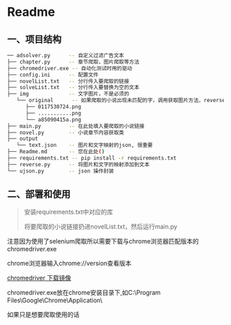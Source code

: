 # Readme

## 一、项目结构

```bash
── adsolver.py		-- 自定义过滤广告文本
├── chapter.py		-- 章节爬取，图片爬取等方法
├── chromedriver.exe -- 自动化测试时用的驱动
├── config.ini		-- 配置文件
├── novelList.txt	-- 分行传入要爬取的链接
├── solveList.txt	-- 分行传入要替换为空的文本
├── img				-- 文字图片，不是必须的
   └── original		 -- 如果爬取的小说出现未匹配的字，调用获取图片方法，reverse.py将图片添加映射json，手动识别图片修改texts.json内容
      ├── 0117530724.png
      ├── ...........png
      └── a85090415a.png
├── main.py			-- 在此处填入要爬取的小说链接
├── novel.py		-- 小说章节内容获取类
├── output
   └── text.json	-- 图片和文字映射的json, 很重要
├── Readme.md		-- 您在此处()
├── requirements.txt -- pip install -r requirements.txt
├── reverse.py		-- 将图片和文字的映射添加到文本
└── ujson.py		-- json 操作封装
```

## 二、部署和使用

> 安装requirements.txt中对应的库
>
> 将要爬取的小说链接扔进novelList.txt，然后运行main.py

注意因为使用了selenium爬取所以需要下载与chrome浏览器匹配版本的chromedriver.exe

chrome浏览器输入chrome://version查看版本

[chromedriver 下载镜像](https://registry.npmmirror.com/binary.html?path=chromedriver/)

chromedriver.exe放在chrome安装目录下,如C:\Program Files\Google\Chrome\Application\

如果只是想要爬取使用的话

​     



